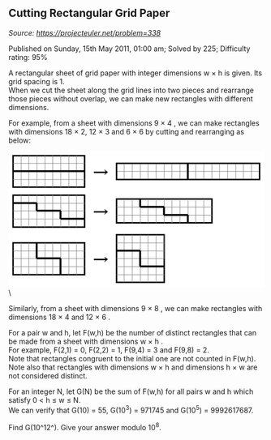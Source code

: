 Cutting Rectangular Grid Paper
------------------------------

*Source: https://projecteuler.net/problem=338*

Published on Sunday, 15th May 2011, 01:00 am; Solved by 225; Difficulty
rating: 95%

A rectangular sheet of grid paper with integer dimensions w × h is
given. Its grid spacing is 1.\
 When we cut the sheet along the grid lines into two pieces and
rearrange those pieces without overlap, we can make new rectangles with
different dimensions.

For example, from a sheet with dimensions 9 × 4 , we can make rectangles
with dimensions 18 × 2, 12 × 3 and 6 × 6 by cutting and rearranging as
below:

![p338\_gridpaper.gif](img/p338_gridpaper.gif)\

Similarly, from a sheet with dimensions 9 × 8 , we can make rectangles
with dimensions 18 × 4 and 12 × 6 .

For a pair w and h, let F(w,h) be the number of distinct rectangles that
can be made from a sheet with dimensions w × h .\
 For example, F(2,1) = 0, F(2,2) = 1, F(9,4) = 3 and F(9,8) = 2.\
 Note that rectangles congruent to the initial one are not counted in
F(w,h).\
 Note also that rectangles with dimensions w × h and dimensions h × w
are not considered distinct.

For an integer N, let G(N) be the sum of F(w,h) for all pairs w and h
which satisfy 0 \< h ≤ w ≤ N.\
 We can verify that G(10) = 55, G(10<sup>3</sup>) = 971745 and G(10<sup>5</sup>) =
9992617687.

Find G(10^12^). Give your answer modulo 10<sup>8</sup>.
